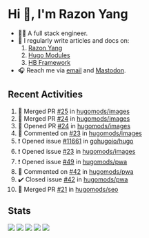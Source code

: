 # Hi 👋, I'm Razon Yang

<!--
![Visitors](https://komarev.com/ghpvc/?username=razonyang&label=visitors&color=0e75b6&style=flat-square)
![GitHub User's stars](https://img.shields.io/github/stars/razonyang?style=flat-square)
[![Website](https://img.shields.io/website?style=flat-square&url=https%3A%2F%2Frazonyang.com%2F)](https://razonyang.com/)
![GitHub followers](https://img.shields.io/github/followers/razonyang?style=flat-square)
-->

- 👨‍💻 A full stack engineer.
- 📝 I regularly write articles and docs on:
    1. [Razon Yang](https://razonyang.com)
    1. [Hugo Modules](https://hugomods.com)
    1. [HB Framework](https://hb.hugomods.com)
- 🎧 Reach me via [email](mailto:razonyang@gmail.com) and [Mastodon](https://techhub.social/@razonyang).

## Recent Activities

<!--RECENT_ACTIVITY:start-->
1. 🎉 Merged PR [#25](https://github.com/hugomods/images/pull/25) in [hugomods/images](https://github.com/hugomods/images)<br>
2. 🎉 Merged PR [#24](https://github.com/hugomods/images/pull/24) in [hugomods/images](https://github.com/hugomods/images)<br>
3. 💪 Opened PR [#24](https://github.com/hugomods/images/pull/24) in [hugomods/images](https://github.com/hugomods/images)<br>
4. 💬 Commented on [#23](https://github.com/hugomods/images/issues/23#issuecomment-1790139295) in [hugomods/images](https://github.com/hugomods/images)<br>
5. ❗️ Opened issue [#11661](https://github.com/gohugoio/hugo/issues/11661) in [gohugoio/hugo](https://github.com/gohugoio/hugo)<br>
6. ❗️ Opened issue [#23](https://github.com/hugomods/images/issues/23) in [hugomods/images](https://github.com/hugomods/images)<br>
7. ❗️ Opened issue [#49](https://github.com/hugomods/pwa/issues/49) in [hugomods/pwa](https://github.com/hugomods/pwa)<br>
8. 💬 Commented on [#42](https://github.com/hugomods/pwa/issues/42#issuecomment-1789740106) in [hugomods/pwa](https://github.com/hugomods/pwa)<br>
9. ✔️ Closed issue [#42](https://github.com/hugomods/pwa/issues/42) in [hugomods/pwa](https://github.com/hugomods/pwa)<br>
10. 🎉 Merged PR [#21](https://github.com/hugomods/seo/pull/21) in [hugomods/seo](https://github.com/hugomods/seo)<br>
<!--RECENT_ACTIVITY:end-->

## Stats

![](https://github-profile-summary-cards.vercel.app/api/cards/profile-details?username=razonyang&theme=github)
![](https://github-profile-summary-cards.vercel.app/api/cards/repos-per-language?username=razonyang&theme=github)
![](https://github-profile-summary-cards.vercel.app/api/cards/most-commit-language?username=razonyang&theme=github)
![](https://github-profile-summary-cards.vercel.app/api/cards/stats?username=razonyang&theme=github)
![](https://github-profile-summary-cards.vercel.app/api/cards/productive-time?username=razonyang&theme=github)

<!--more
## Projects

[![Hugo Bootstrap Theme](https://github-readme-stats.vercel.app/api/pin/?username=razonyang&repo=hugo-theme-bootstrap)](https://github.com/razonyang/hugo-theme-bootstrap)
[![CleverGo](https://github-readme-stats.vercel.app/api/pin/?username=clevergo&repo=clevergo)](https://github.com/clevergo/clevergo)
[![Hugo Bootstrap Theme Skeleton](https://github-readme-stats.vercel.app/api/pin/?username=razonyang&repo=hugo-theme-bootstrap-skeleton)](https://github.com/razonyang/hugo-theme-bootstrap-skeleton)
[![HugoPress](https://github-readme-stats.vercel.app/api/pin/?username=hugomods&repo=hugopress)](https://github.com/hugomods/hugopress)
[![Hugo Search Module](https://github-readme-stats.vercel.app/api/pin/?username=hugomods&repo=search)](https://github.com/hugomods/search)
[![Hugo Images Module](https://github-readme-stats.vercel.app/api/pin/?username=hugomods&repo=images)](https://github.com/hugomods/images)
[![Hugo Bootstrap Framework](https://github-readme-stats.vercel.app/api/pin/?username=hbstack&repo=hb)](https://github.com/hbstack/hb)
[![Hugo Docker Images](https://github-readme-stats.vercel.app/api/pin/?username=hugomods&repo=docker)](https://github.com/hugomods/docker)
[![Hugo Base Module](https://github-readme-stats.vercel.app/api/pin/?username=razonyang&repo=hugo-mod-base)](https://github.com/razonyang/hugo-mod-base)
[![Hugo Icons Module](https://github-readme-stats.vercel.app/api/pin/?username=razonyang&repo=hugo-mod-icons)](https://github.com/razonyang/hugo-mod-icons)
[![Hugo SEO Module](https://github-readme-stats.vercel.app/api/pin/?username=razonyang&repo=hugo-mod-seo)](https://github.com/razonyang/hugo-mod-seo)
[![Hugo Code Block Panel Module](https://github-readme-stats.vercel.app/api/pin/?username=razonyang&repo=hugo-mod-code-block-panel)](https://github.com/razonyang/hugo-mod-code-block-panel)
[![Hugo Gravatar Module](https://github-readme-stats.vercel.app/api/pin/?username=razonyang&repo=hugo-mod-gravatar)](https://github.com/razonyang/hugo-mod-gravatar)
[![Hugo Giscus Module](https://github-readme-stats.vercel.app/api/pin/?username=razonyang&repo=hugo-mod-giscus)](https://github.com/razonyang/hugo-mod-giscus)
[![Hugo Utterances Module](https://github-readme-stats.vercel.app/api/pin/?username=razonyang&repo=hugo-mod-utterances)](https://github.com/razonyang/hugo-mod-utterances)
[![Yii2 Application Template](https://github-readme-stats.vercel.app/api/pin/?username=razonyang&repo=yii2-app-template)](https://github.com/razonyang/yii2-app-template)
[![Yii2 Vue Admin](https://github-readme-stats.vercel.app/api/pin/?username=razonyang&repo=yii2-vue-admin)](https://github.com/razonyang/yii2-vue-admin)
[![Go FastRouter](https://github-readme-stats.vercel.app/api/pin/?username=razonyang&repo=fastrouter)](https://github.com/razonyang/fastrouter)
[![CleverGo JSend](https://github-readme-stats.vercel.app/api/pin/?username=clevergo&repo=jsend)](https://github.com/clevergo/jsend)
-->
